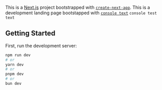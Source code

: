 This is a [Next.js](https://nextjs.org/) project bootstrapped with [`create-next-app`](https://github.com/vercel/next.js/tree/canary/packages/create-next-app).
This is a development landing page bootstapped with [`console text`](https://google.com) `console test text`

## Getting Started

First, run the development server:

```bash
npm run dev
# or
yarn dev
# or
pnpm dev
# or
bun dev
```
